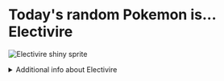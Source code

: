 # Today's random Pokemon is... Electivire

![Electivire shiny sprite](https://raw.githubusercontent.com/PokeAPI/sprites/master/sprites/pokemon/shiny/466.png)

<details>
<summary>Additional info about Electivire</summary>

| srpite type | image |
|------|------|
| back_default | ![Electivire back_default sprite](https://raw.githubusercontent.com/PokeAPI/sprites/master/sprites/pokemon/back/466.png) |
| back_shiny | ![Electivire back_shiny sprite](https://raw.githubusercontent.com/PokeAPI/sprites/master/sprites/pokemon/back/shiny/466.png) |
| front_default | ![Electivire front_default sprite](https://raw.githubusercontent.com/PokeAPI/sprites/master/sprites/pokemon/466.png) | </details>